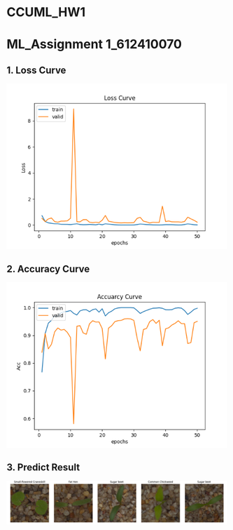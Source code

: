 # CCUML_HW1

# ML_Assignment 1_612410070

## 1. Loss Curve
![loss](loss_curve.png)

## 2. Accuracy Curve
![loss](acc_curve.png)

## 3. Predict Result
![loss](predict_result.png)
